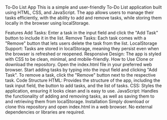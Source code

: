 To-Do List App
This is a simple and user-friendly To-Do List application built using HTML, CSS, and JavaScript. The app allows users to manage their tasks efficiently, with the ability to add and remove tasks, while storing them locally in the browser using localStorage.

Features
Add Tasks: Enter a task in the input field and click the "Add Task" button to include it in the list.
Remove Tasks: Each task comes with a "Remove" button that lets users delete the task from the list.
LocalStorage Support: Tasks are stored in localStorage, meaning they persist even when the browser is refreshed or reopened.
Responsive Design: The app is styled with CSS to be clean, minimal, and mobile-friendly.
How to Use
Clone or download the repository.
Open the index.html file in your preferred web browser.
Start adding tasks by typing into the input field and clicking "Add Task".
To remove a task, click the "Remove" button next to the respective task.
Code Structure
HTML: Provides the structure of the app, including the task input field, the button to add tasks, and the list of tasks.
CSS: Styles the application, ensuring it looks clean and is easy to use.
JavaScript: Handles the functionality of adding and removing tasks, as well as saving them to and retrieving them from localStorage.
Installation
Simply download or clone this repository and open index.html in a web browser. No external dependencies or libraries are required.
